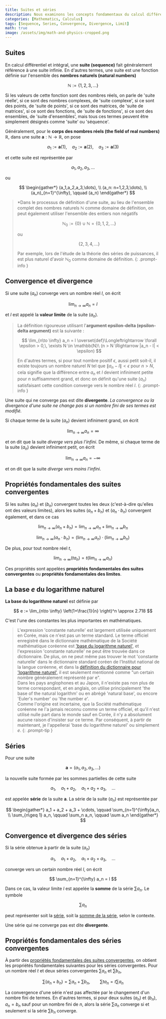 ```yaml
---
title: Suites et séries
description: Nous examinons les concepts fondamentaux du calcul différentiel et intégral, tels que la définition des suites et séries, la convergence et la divergence des suites, la convergence et la divergence des séries, et la définition de la base e du logarithme naturel.
categories: [Mathematics, Calculus]
tags: [Sequence, Series, Convergence, Divergence, Limit]
math: true
image: /assets/img/math-and-physics-cropped.png
---
```


## Suites

En calcul différentiel et intégral, une **suite (sequence)** fait généralement référence à une suite infinie. En d'autres termes, une suite est une fonction définie sur l'ensemble des **nombres naturels (natural numbers)**

$$ \mathbb{N} := \{1,2,3,\dots\} $$

Si les valeurs de cette fonction sont des nombres réels, on parle de 'suite réelle', si ce sont des nombres complexes, de 'suite complexe', si ce sont des points, de 'suite de points', si ce sont des matrices, de 'suite de matrices', si ce sont des fonctions, de 'suite de fonctions', si ce sont des ensembles, de 'suite d'ensembles', mais tous ces termes peuvent être simplement désignés comme 'suite' ou 'séquence'.

Généralement, pour le **corps des nombres réels (the field of real numbers)** $\mathbb{R}$, dans une suite $\mathbf{a}: \mathbb{N} \to \mathbb{R}$, on pose

$$ a_1 := \mathbf{a}(1), \quad a_2 := \mathbf{a}(2), \quad a_3 := \mathbf{a}(3) $$

et cette suite est représentée par

$$ a_1,\, a_2,\, a_3,\, \dots $$

ou

$$ \begin{gather*}
(a_1,a_2,a_3,\dots), \\
(a_n: n=1,2,3,\dots), \\
(a_n)_{n=1}^{\infty}, \qquad (a_n)
\end{gather*} $$

> *Dans le processus de définition d'une suite, au lieu de l'ensemble complet des nombres naturels $\mathbb{N}$ comme domaine de définition, on peut également utiliser l'ensemble des entiers non négatifs
>
> $$ \mathbb{N}_0 := \{0\} \cup \mathbb{N} = \{0,1,2,\dots\} $$
>
> ou
>
> $$\{2,3,4,\dots \}$$
>
> Par exemple, lors de l'étude de la théorie des séries de puissances, il est plus naturel d'avoir $\mathbb{N}_0$ comme domaine de définition.
{: .prompt-info }

## Convergence et divergence

Si une suite $(a_n)$ converge vers un nombre réel $l$, on écrit

$$ \lim_{n\to \infty} a_n = l $$

et $l$ est appelé la **valeur limite** de la suite $(a_n)$.

> La définition rigoureuse utilisant l'**argument epsilon-delta (epsilon-delta argument)** est la suivante :
>
> $$ \lim_{n\to \infty} a_n = l \overset{def}\Longleftrightarrow \forall \epsilon > 0,\, \exists N \in \mathbb{N}\ (n > N \Rightarrow |a_n - l| < \epsilon) $$
>
> En d'autres termes, si pour tout nombre positif $\epsilon$, aussi petit soit-il, il existe toujours un nombre naturel $N$ tel que $\|a_n - l \| < \epsilon$ pour $n>N$, cela signifie que la différence entre $a_n$ et $l$ devient infiniment petite pour $n$ suffisamment grand, et donc on définit qu'une suite $(a_n)$ satisfaisant cette condition converge vers le nombre réel $l$.
{: .prompt-info }

Une suite qui ne converge pas est dite **divergente**. *La convergence ou la divergence d'une suite ne change pas si un nombre fini de ses termes est modifié.*

Si chaque terme de la suite $(a_n)$ devient infiniment grand, on écrit

$$ \lim_{n\to \infty} a_n = \infty $$

et on dit que la suite *diverge vers plus l'infini*. De même, si chaque terme de la suite $(a_n)$ devient infiniment petit, on écrit

$$ \lim_{n\to \infty} a_n = -\infty $$

et on dit que la suite *diverge vers moins l'infini*.

## Propriétés fondamentales des suites convergentes

Si les suites $(a_n)$ et $(b_n)$ convergent toutes les deux (c'est-à-dire qu'elles ont des valeurs limites), alors les suites $(a_n + b_n)$ et $(a_n \cdot b_n)$ convergent également, et dans ce cas

$$ \lim_{n\to \infty} (a_n + b_n) = \lim_{n\to \infty} a_n + \lim_{n\to \infty} b_n \label{eqn:props_of_conv_series_1}\tag{1}$$

$$ \lim_{n\to \infty} (a_n \cdot b_n) = \left(\lim_{n\to \infty} a_n \right) \cdot \left(\lim_{n\to \infty} b_n \right) \label{eqn:props_of_conv_series_2}\tag{2}$$

De plus, pour tout nombre réel $t$,

$$ \lim_{n\to \infty} (t a_n) = t\left(\lim_{n\to \infty} a_n \right) \label{eqn:props_of_conv_series_3}\tag{3}$$

Ces propriétés sont appelées **propriétés fondamentales des suites convergentes** ou **propriétés fondamentales des limites**.

## La base $e$ du logarithme naturel

**La base du logarithme naturel** est définie par

$$ e := \lim_{n\to \infty} \left(1+\frac{1}{n} \right)^n \approx 2.718 $$

C'est l'une des constantes les plus importantes en mathématiques.

> L'expression 'constante naturelle' est largement utilisée uniquement en Corée, mais ce n'est pas un terme standard. Le terme officiel enregistré dans le dictionnaire mathématique de la Société mathématique coréenne est ['base du logarithme naturel'](https://www.kms.or.kr/mathdict/list.html?key=kname&keyword=%EC%9E%90%EC%97%B0%EB%A1%9C%EA%B7%B8%EC%9D%98+%EB%B0%91), et l'expression 'constante naturelle' ne peut être trouvée dans ce dictionnaire. De plus, on ne peut même pas trouver le mot 'constante naturelle' dans le dictionnaire standard coréen de l'Institut national de la langue coréenne, et dans la [définition du dictionnaire pour 'logarithme naturel'](https://stdict.korean.go.kr/search/searchView.do?pageSize=10&searchKeyword=%EC%9E%90%EC%97%B0%EB%A1%9C%EA%B7%B8), il est seulement mentionné comme "un certain nombre généralement représenté par e".  
> Dans les pays anglophones et au Japon, il n'existe pas non plus de terme correspondant, et en anglais, on utilise principalement 'the base of the natural logarithm' ou en abrégé 'natural base', ou encore 'Euler's number' ou 'the number $e$'.  
> Comme l'origine est incertaine, que la Société mathématique coréenne ne l'a jamais reconnu comme un terme officiel, et qu'il n'est utilisé nulle part dans le monde sauf en Corée, il n'y a absolument aucune raison d'insister sur ce terme. Par conséquent, à partir de maintenant, je l'appellerai 'base du logarithme naturel' ou simplement $e$.
{: .prompt-tip }

## Séries

Pour une suite

$$ \mathbf{a} = (a_1, a_2, a_3, \dots) $$

la nouvelle suite formée par les sommes partielles de cette suite

$$ a_1, \quad a_1 + a_2, \quad a_1 + a_2 + a_3, \quad \dots $$

est appelée **série** de la suite $\mathbf{a}$. La série de la suite $(a_n)$ est représentée par

$$ \begin{gather*}
a_1 + a_2 + a_3 + \cdots, \qquad \sum_{n=1}^{\infty}a_n, \\
\sum_{n\geq 1} a_n, \qquad \sum_n a_n, \qquad \sum a_n 
\end{gather*} $$

## Convergence et divergence des séries

Si la série obtenue à partir de la suite $(a_n)$

$$ a_1, \quad a_1 + a_2, \quad a_1 + a_2 + a_3, \quad \dots $$

converge vers un certain nombre réel $l$, on écrit

$$ \sum_{n=1}^{\infty} a_n = l $$

Dans ce cas, la valeur limite $l$ est appelée la **somme** de la série $\sum a_n$. Le symbole

$$ \sum a_n $$

peut représenter soit la <u>série</u>, soit la <u>somme de la série</u>, selon le contexte.

Une série qui ne converge pas est dite **divergente**.

## Propriétés fondamentales des séries convergentes

À partir des [propriétés fondamentales des suites convergentes](#propriétés-fondamentales-des-suites-convergentes), on obtient les propriétés fondamentales suivantes pour les séries convergentes. Pour un nombre réel $t$ et deux séries convergentes $\sum a_n$ et $\sum b_n$,

$$ \sum(a_n + b_n) = \sum a_n + \sum b_n, \qquad \sum ta_n = t\sum a_n $$

La convergence d'une série n'est pas affectée par le changement d'un nombre fini de termes. En d'autres termes, si pour deux suites $(a_n)$ et $(b_n)$, $a_n=b_n$ sauf pour un nombre fini de $n$, alors la série $\sum a_n$ converge si et seulement si la série $\sum b_n$ converge.
